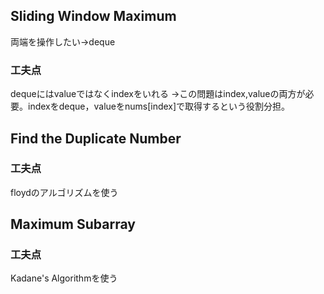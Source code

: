 ## Sliding Window Maximum
両端を操作したい→deque
### 工夫点
dequeにはvalueではなくindexをいれる
→この問題はindex,valueの両方が必要。indexをdeque，valueをnums[index]で取得するという役割分担。

## Find the Duplicate Number
### 工夫点
floydのアルゴリズムを使う

## Maximum Subarray
### 工夫点
Kadane's Algorithmを使う
